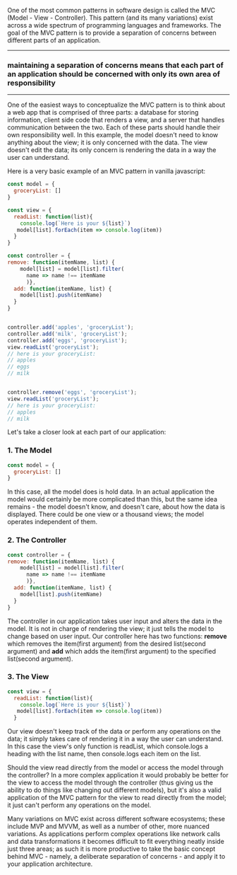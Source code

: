 One of the most common patterns in software design is called the MVC (Model - View - Controller). This pattern (and its many variations) exist across a wide spectrum of programming languages and frameworks.
The goal of the MVC pattern is to provide a separation of concerns between different parts of an application.

***
### maintaining a separation of concerns means that each part of an application should be concerned with only its own area of responsibility
***

One of the easiest ways to conceptualize the MVC pattern is to think about a web app that is comprised of three parts: a database for storing information, client side code that renders a view, and a server that handles communication between the two. Each of these parts should handle their own responsibility well. In this example, the model doesn't need to know anything about the view; it is only concerned with the data. The view doesn't edit the data; its only concern is rendering the data in a way the user can understand.

Here is a very basic example of an MVC pattern in vanilla javascript:
```js
const model = {
  groceryList: []
}

const view = {
  readList: function(list){
    console.log(`Here is your ${list}`)
   model[list].forEach(item => console.log(item))
  }
}

const controller = {
remove: function(itemName, list) {
    model[list] = model[list].filter(
      name => name !== itemName
      )},
  add: function(itemName, list) {
    model[list].push(itemName)
  }
}


controller.add('apples', 'groceryList');
controller.add('milk', 'groceryList');
controller.add('eggs', 'groceryList');
view.readList('groceryList'); 
// here is your groceryList:
// apples
// eggs
// milk


controller.remove('eggs', 'groceryList');
view.readList('groceryList');
// here is your groceryList:
// apples
// milk

```


Let's take a closer look at each part of our application:

### 1. The Model
```js
const model = {
  groceryList: []
}
```
In this case, all the model does is hold data. In an actual application the model would certainly be more complicated than this, but the same idea remains - the model doesn't know, and doesn't care, about how the data is displayed. There could be one view or a thousand views; the model operates independent of them.


### 2. The Controller
```js
const controller = {
remove: function(itemName, list) {
    model[list] = model[list].filter(
      name => name !== itemName
      )},
  add: function(itemName, list) {
    model[list].push(itemName)
  }
}
```

The controller in our application takes user input and alters the data in the model. It is not in charge of rendering the view; it just tells the model to change based on user input. Our controller here has two functions: **remove** which removes the item(first argument) from the desired list(second argument) and **add** which adds the item(first argument) to the specified list(second argument).


### 3. The View
```js
const view = {
  readList: function(list){
    console.log(`Here is your ${list}`)
   model[list].forEach(item => console.log(item))
  }
```
Our view doesn't keep track of the data or perform any operations on the data; it simply takes care of rendering it in a way the user can understand. In this case the view's only function is readList, which console.logs a heading with the list name, then console.logs each item on the list.

Should the view read directly from the model or access the model through the controller? In a more complex application it would probably be better for the view to access the model through the controller (thus giving us the ability to do things like changing out different models), but it's also a valid application of the MVC pattern for the view to read directly from the model; it just can't perform any operations on the model.

Many variations on MVC exist across different software ecosystems; these include MVP and MVVM, as well as a number of other, more nuanced variations. As applications perform complex operations like network calls and data transformations it becomes difficult to fit everything neatly inside just three areas; as such it is more productive to take the basic concept behind MVC - namely, a deliberate separation of concerns - and apply it to your application architecture.
